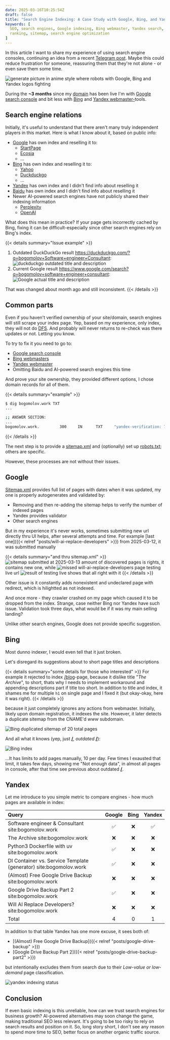 ```yaml
---
date: 2025-03-16T10:25:54Z
draft: false
title: "Search Engine Indexing: A Case Study with Google, Bing, and Yandex"
keywords: [
  SEO, search engines, Google indexing, Bing webmaster, Yandex search, website
  ranking, sitemap, search engine optimization
]
---
```


In this article I want to share my experience of using search engine consoles,
 continuing an idea from a recent [Telegram post](https://t.me/the_digital_lab/13).
 Maybe this could reduce frustration for someone, reassuring them that they're
 not alone - or even save them some time.

![generate picture in anime style where robots with Google, Bing and Yandex logos fighting](robots.jpg)

During the **~3 months** since my [domain](https://www.whois.com/whois/bogomolov.work)
 has been live I'm with
 [Google search console](https://search.google.com/search-console) and bit less
 with [Bing](https://www.bing.com/webmasters) and [Yandex
 webmaster-](https://webmaster.yandex.com)tools.


## Search engine relations

Initially, it's useful to understand that there aren't many truly independent
 players in this market. Here is what I know about it, based on public info:

- [Google](https://www.google.com/) has own index and reselling it to:
  - [StartPage](https://www.startpage.com/)
  - [Ecosia](https://www.ecosia.org/)
  - ...
- [Bing](https://www.bing.com/) has own index and reselling it to:
  - [Yahoo](https://www.yahoo.com/)
  - [Duckduckgo](https://duckduckgo.com/)
  - ...
- [Yandex](https://ya.ru/) has own index and I didn't find info about
  reselling it
- [Baidu](https://www.baidu.com/) has own index and I didn't find info about
  reselling it
- Newer AI-powered search engines have not publicly shared their indexing
  information
  - [Perplexity](https://www.perplexity.ai/)
  - [OpenAI](https://chatgpt.com/?hints=search)

What does this mean in practice? If your page gets incorrectly cached by Bing,
 fixing it can be difficult-especially since other search engines rely on
 Bing's index.

{{< details summary="Issue example" >}}
1. Outdated DuckDuckGo result
   https://duckduckgo.com/?q=bogomolov+Software+engineer+Consultant:
   ![duckduckgo outdated title and description](duckduckgo.png)
1. Current Google result
   https://www.google.com/search?q=bogomolov+software+engineer+consultant:
   ![Google actual title and description](google.png)

That was changed about month ago and still inconsistent.
{{< /details >}}


## Common parts

Even if you haven't verified ownership of your site/domain, search engines will
 still scrape your index page. Yep, based on my experience, only index,
 they will not do [DFS](https://en.wikipedia.org/wiki/Depth-first_search).
 And probably will never returns to re-check was there updates or not. Letting
 you know.

To try to fix it you need to go to:

- [Google search console](https://search.google.com/search-console)
- [Bing webmasters](https://www.bing.com/webmasters)
- [Yandex webmaster](https://webmaster.yandex.com)
- Omitting Baidu and AI-powered search engines this time

And prove your site ownership, they provided different options, I
 chose domain records for all of them.

{{< details summary="example" >}}
```bash
$ dig bogomolov.work TXT
...

;; ANSWER SECTION:
...
bogomolov.work.         300     IN      TXT     "yandex-verification: 7417053df139a332"
```
{{< /details >}}

The next step is to provide a [sitemap.xml](/sitemap.xml) and
 (optionally) set up [robots.txt](/robots.txt); others are specific.

However, these processes are not without their issues.


## Google

[Sitemap.xml](/sitemap.xml) provides full list of pages with dates when it was
 updated, my one is properly autogenerates and validated by:
- Removing and then re-adding the sitemap helps to verify the number of indexed pages
- Yandex provides validator
- Other search engines

But in my experience it's never works, sometimes submitting new url
 directly thru UI helps, after several attempts and time. For example
 [last one]({{< relref "posts/will-ai-replace-developers" >}})
 from 2025-03-12, it was submitted manually

{{< details summary="and thru sitemap.xml" >}}
![sitemap submitted at 2025-03-13](google-sitemap.png)
amount of discovered pages is rights, it contains new one, while
![missed will-ai-replace-developers page](google-missed.png)
testing live url
![result of testing live](google-tested.png)
shows that all right with it
{{< /details >}}

Other issue is it constantly adds nonexistent and undeclared page
 with redirect, which is hilightted as not indexed.

And once more - they crawler crashed on my page which caused it to be dropped
 from the index. Strange, case neither Bing nor Yandex have such issue.
 Validation took three days, what would be if it was my main selling landing?

Unlike other search engines, Google does not provide specific suggestion.


## Bing

Most dunno indexer, I would even tell that it just broken.

Let's disregard its suggestions about to short page titles and descriptions

{{< details summary="some details for those who interested" >}}
For example it rejected to index
 [/blog](/blog)-page, because it dislike title "_The Archive_", to short,
 thats why I needs to implement workaround and appending descriptions part if
 title too short.
In addition to title and index, it shames me for multiple `h1` on single
page and I fixed it (but okay-okay, here it was right).
{{< /details >}}

because it just completely ignores any actions from webmaster.
Initially, likely upon domain registration, it indexes the site. However,
 it later detects a duplicate sitemap from the CNAME'd _www_ subdomain.

![Bing duplicated sitemap of 20 total pages](bing-sitemap.png)

And all what it knows (yep, just [**/**](/), _outdated_ [**/**](/)):

![Bing index](bing-index.png)

...It has limits to add pages manually, 10 per day. Few times I
 exausted that limit, it takes few days, showing me "Not enough data",
 in almost all pages in console, after that time see previous about outdated
 [**/**](/).


## Yandex

Let me introduce to you simple metric to compare engines - how much pages are
 available in index:

|Query                                                             |  Google  |  Bing  |  Yandex |
|:-----------------------------------------------------------------|:--------:|:------:|:-------:|
|Software engineer & Consultant site:bogomolov.work                | ✅       | ❌     | ✅      |
|The Archive site:bogomolov.work                                   | ❌       | ❌     | ❌      |
|Python3 Dockerfile with uv site:bogomolov.work                    | ✅       | ❌     | ❌      |
|DI Container vs. Service Template (generator) site:bogomolov.work | ✅       | ❌     | ❌      |
|(Almost) Free Google Drive Backup site:bogomolov.work             | ❌       | ❌     | ❌      |
|Google Drive Backup Part 2 site:bogomolov.work                    | ✅       | ❌     | ❌      |
|Will AI Replace Developers? site:bogomolov.work                   | ❌       | ❌     | ❌      |
|Total                                                             | 4        | 0      | 1       |

In addition to that table Yandex has one more excuse, it sees both of:
- [(Almost) Free Google Drive Backup]({{< relref "posts/google-drive-backup" >}})
- [Google Drive Backup Part 2]({{< relref "posts/google-drive-backup-part2" >}})

but intentionally excludes them from search due to their _Low-value or
 low-demand_ page classification.

![yandex indexing status](yandex.png)


## Conclusion

If even basic indexing is this unreliable, how can we trust search engines for
 business growth? AI-powered alternatives may soon change the game, making
 traditional SEO less relevant. It's going to be too risky to rely on search
 results and position on it. So, long story short, I don't see any reason to
 spend more time to SEO, better focus on another organic traffic source.
